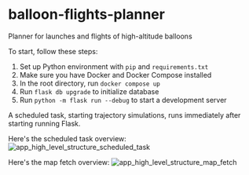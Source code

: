 # balloon-flights-planner
Planner for launches and flights of high-altitude balloons

To start, follow these steps:
1. Set up Python environment with `pip` and `requirements.txt`
2. Make sure you have Docker and Docker Compose installed
3. In the root directory, run `docker compose up`
4. Run `flask db upgrade` to initialize database
5. Run `python -m flask run --debug` to start a development server

A scheduled task, starting trajectory simulations, runs immediately after starting running Flask.

Here's the scheduled task overview:
![app_high_level_structure_scheduled_task](https://github.com/jparta/balloon-flights-planner/assets/25590558/aab48437-f0e6-40db-b79a-c28bda24de69)

Here's the map fetch overview:
![app_high_level_structure_map_fetch](https://github.com/jparta/balloon-flights-planner/assets/25590558/a339a686-c505-420c-ad78-2051e97a33b0)

